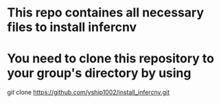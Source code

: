 # This repo containes all necessary files to install infercnv
# You need to clone this repository to your group's directory by using
git clone https://github.com/yship1002/install_infercnv.git
